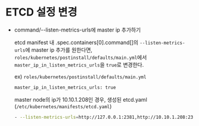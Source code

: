# ETCD 설정 변경 


- command/--listen-metrics-urls에 master ip 추가하기

    etcd manifest 내 .spec.containers[0].command[]의 `--listen-metrics-urls`에 master ip 추가를 원한다면,   
    `roles/kubernetes/postinstall/defaults/main.yml`에서 `master_ip_in_listen_metrics_urls`을 `true`로 변경한다.

    ex)
    `roles/kubernetes/postinstall/defaults/main.yml`
    ```bash
    master_ip_in_listen_metrics_urls: true
    ```

    master node의 ip가 10.10.1.208인 경우, 생성된 etcd.yaml (`/etc/kubernetes/manifests/etcd.yaml`)
    ```bash
    - --listen-metrics-urls=http://127.0.0.1:2381,http://10.10.1.208:2381
    ```